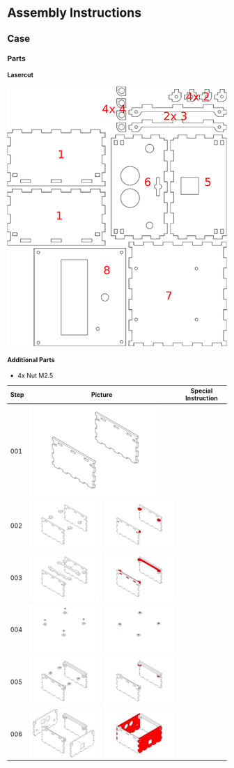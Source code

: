 <h1>Assembly Instructions</h1>
<h2>Case</h2>
<h3>Parts</h3>
<h4>Lasercut</h4>
<img src="MiniDeXed Case Cutting Plane.png" alt="Lasercut Case with Numbering" width="600">
<h4>Additional Parts</h4>
<ul>
	<li>4x Nut M2.5</li>
</ul>
<table>
	<thead>
		<tr>
			<th>Step</th>
			<th colspan="2">Picture</th>
			<th>Special Instruction</th>
		</tr>
	</thead>
	<tbody>
		<tr>
			<td>001</td>
			<td colspan="2"><img src="./Case/MiniDeXed Case_001.jpg" width="300"></td>
			<td></td>
		</tr>
		<tr>
			<td>002</td>
			<td><img src="./Case/MiniDeXed Case_002.jpg" width="300"></td>
			<td><img src="./Case/MiniDeXed Case_003.jpg" width="300"></td>
			<td></td>
		</tr>
		<tr>
			<td>003</td>
			<td><img src="./Case/MiniDeXed Case_004.jpg" width="300"></td>
			<td><img src="./Case/MiniDeXed Case_005.jpg" width="300"></td>
			<td></td>
		</tr>
		<tr>
			<td>004</td>
			<td><img src="./Case/MiniDeXed Case_006.jpg" width="300"></td>
			<td><img src="./Case/MiniDeXed Case_007.jpg" width="300"></td>
			<td></td>
		</tr>
		<tr>
			<td>005</td>
			<td><img src="./Case/MiniDeXed Case_008.jpg" width="300"></td>
			<td><img src="./Case/MiniDeXed Case_009.jpg" width="300"></td>
			<td></td>
		</tr>
		<tr>
			<td>006</td>
			<td><img src="./Case/MiniDeXed Case_010.jpg" width="300"></td>
			<td><img src="./Case/MiniDeXed Case_011.jpg" width="300"></td>
			<td></td>
		</tr>
	</tbody>
</table>